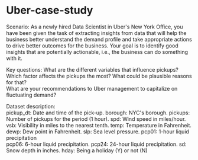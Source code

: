 # Uber-case-study

Scenario: As a newly hired Data Scientist in Uber's New York Office, you have been given the task of extracting insights from data that will help the business better understand the demand profile and take appropriate actions to drive better outcomes for the business. Your goal is to identify good insights that are potentially actionable, i.e., the business can do something with it.

Key questions:
What are the different variables that influence pickups?  
Which factor affects the pickups the most? What could be plausible reasons for that?  
What are your recommendations to Uber management to capitalize on fluctuating demand?
  
  
Dataset description:  
pickup_dt: Date and time of the pick-up. 
borough: NYC's borough. 
pickups: Number of pickups for the period (1 hour). 
spd: Wind speed in miles/hour. 
vsb: Visibility in miles to the nearest tenth. 
temp: Temperature in Fahrenheit. 
dewp: Dew point in Fahrenheit. 
slp: Sea level pressure. 
pcp01: 1-hour liquid precipitation  
pcp06: 6-hour liquid precipitation. 
pcp24: 24-hour liquid precipitation. 
sd: Snow depth in inches. 
hday: Being a holiday (Y) or not (N)
